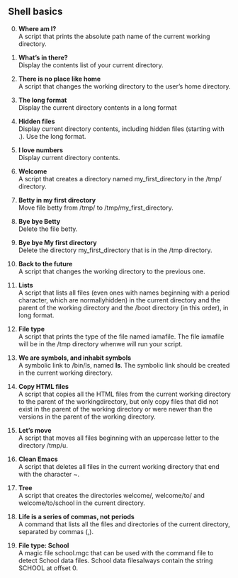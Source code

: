 ## Shell basics

0. **Where am I?** <br>A script that prints the absolute path name of the current working directory.

1. **What’s in there?** <br>Display the contents list of your current directory.

2. **There is no place like home** <br>A script that changes the working directory to the user’s home directory.

3. **The long format** <br>Display the current directory contents in a long format

4. **Hidden files** <br>Display current directory contents, including hidden files (starting with .). Use the long format.

5. **I love numbers** <br>Display current directory contents.

6. **Welcome** <br>A script that creates a directory named my_first_directory in the /tmp/ directory.

7. **Betty in my first directory** <br>Move file betty from /tmp/ to /tmp/my_first_directory.

8. **Bye bye Betty** <br>Delete the file betty.

9. **Bye bye My first directory** <br>Delete the directory my_first_directory that is in the /tmp directory.

10. **Back to the future** <br>A script that changes the working directory to the previous one.

11. **Lists** <br>A script that lists all files (even ones with names beginning with a period character, which are normallyhidden) in the current directory and the parent of the working directory and the /boot directory (in this order), in long format.

12. **File type** <br>A script that prints the type of the file named iamafile. The file iamafile will be in the /tmp directory whenwe will run your script.

13. **We are symbols, and inhabit symbols** <br>A symbolic link to /bin/ls, named __ls__. The symbolic link should be created in the current working directory.

14. **Copy HTML files** <br>A script that copies all the HTML files from the current working directory to the parent of the workingdirectory, but only copy files that did not exist in the parent of the working directory or were newer than the versions in the parent of the working directory.

15. **Let’s move** <br>A script that moves all files beginning with an uppercase letter to the directory /tmp/u.

16. **Clean Emacs** <br>A script that deletes all files in the current working directory that end with the character ~.

17. **Tree** <br>A script that creates the directories welcome/, welcome/to/ and welcome/to/school in the current directory.

18. **Life is a series of commas, not periods** <br>A command that lists all the files and directories of the current directory, separated by commas (,).

19. **File type: School** <br>A magic file school.mgc that can be used with the command file to detect School data files. School data filesalways contain the string SCHOOL at offset 0.
